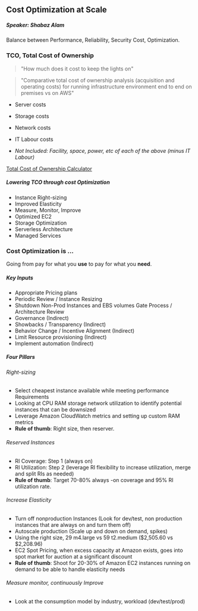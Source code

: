 ## Cost Optimization at Scale
##### Speaker: Shabaz Alam

Balance between Performance, Reliability, Security Cost, Optimization.

### **TCO**, Total Cost of Ownership

> "How much does it cost to keep the lights on"



> "Comparative total cost of ownership analysis (acquisition and operating costs) for running infrastructure environment end to end on premises vs on AWS"

- Server costs
- Storage costs
- Network costs
- IT Labour costs

- *Not Included: Facility, space, power, etc of each of the above (minus IT Labour)*

[Total Cost of Ownership Calculator](https://awstcocalculator.com)

##### Lowering TCO through cost Optimization
- Instance Right-sizing
- Improved Elasticity
- Measure, Monitor, Improve
- Optimized EC2
- Storage Optimization
- Serverless Architecture
- Managed Services

###  Cost Optimization is ...
Going from pay for what you **use** to pay for what you **need**.

##### Key Inputs
- Appropriate Pricing plans
- Periodic Review / Instance Resizing
- Shutdown Non-Prod Instances and EBS volumes
Gate Process / Architecture Review
- Governance (Indirect)
- Showbacks / Transparency (Indirect)
- Behavior Change / Incentive Alignment (Indirect)
- Limit Resource provisioning (Indirect)
- Implement automation (Indirect)

##### Four Pillars
###### Right-sizing
- Select cheapest instance available while meeting performance Requirements
- Looking at CPU RAM storage network utilization to identify potential instances that can be downsized
- Leverage Amazon CloudWatch metrics and setting up custom RAM metrics
- **Rule of thumb**: Right size, then reserver.

###### Reserved Instances
- RI Coverage: Step 1 (always on)
- RI Utilization: Step 2 (leverage RI flexibility to increase utilization, merge and split RIs as needed)
- **Rule of thumb**: Target 70-80% always -on coverage and 95% RI utilization rate.

###### Increase Elasticity
-  Turn off nonproduction Instances (Look for dev/test, non production instances that are always on and turn them off)
- Autoscale production (Scale up and down on demand, spikes)
- Using the right size, 29 m4.large vs 59 t2.medium ($2,505.60 vs $2,208.96)
- EC2 Spot Pricing, when excess capacity at Amazon exists, goes into spot market for auction at a significant discount
- **Rule of thumb**: Shoot for 20-30% of Amazon EC2 instances running on demand to be able to handle elasticity needs

###### Measure monitor, continuously Improve
- Look at the consumption model by industry, workload (dev/test/prod)
